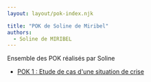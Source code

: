 ```yaml
---
layout: layout/pok-index.njk

title: "POK de Soline de Miribel"
authors:
  - Soline de MIRIBEL
---
```


Ensemble des POK réalisés par Soline

* [POK 1 : Etude de cas d'une situation de crise](./temps-1)

